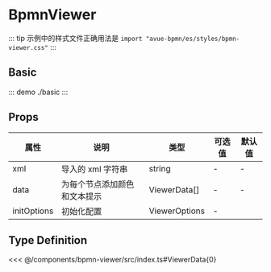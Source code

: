# BpmnViewer

::: tip
示例中的样式文件正确用法是 `import "avue-bpmn/es/styles/bpmn-viewer.css"`
:::

## Basic

::: demo
./basic
:::

## Props

| 属性        | 说明                         | 类型          | 可选值 | 默认值 |
| ----------- | ---------------------------- | ------------- | ------ | ------ |
| xml         | 导入的 xml 字符串            | string        | -      | -      |
| data        | 为每个节点添加颜色和文本提示 | ViewerData[]  | -      | -      |
| initOptions | 初始化配置                   | ViewerOptions | -      |        |

## Type Definition

<<< @/components/bpmn-viewer/src/index.ts#ViewerData{0}
